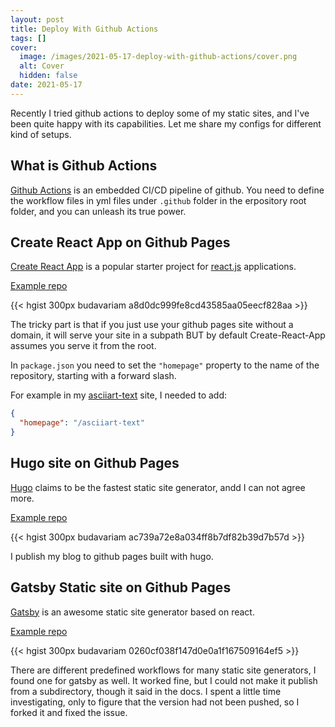 ```yaml
---
layout: post
title: Deploy With Github Actions
tags: []
cover:
  image: /images/2021-05-17-deploy-with-github-actions/cover.png
  alt: Cover
  hidden: false
date: 2021-05-17
---
```


Recently I tried github actions to deploy some of my static sites, and I've been quite happy with its capabilities.
Let me share my configs for different kind of setups.

<!--more-->

## What is Github Actions

[Github Actions](https://github.com/features/actions) is an embedded CI/CD pipeline of github.
You need to define the workflow files in yml files under `.github`
folder in the erpository root folder,
and you can unleash its true power.

## Create React App on Github Pages

[Create React App](https://create-react-app.dev/) is a popular starter project
for [react.js](https://reactjs.org/) applications.

[Example repo](https://github.com/budavariam/asciiart-text/)

{{< hgist 300px budavariam a8d0dc999fe8cd43585aa05eecf828aa >}}

The tricky part is that if you just use your github pages site without a domain,
it will serve your site in a subpath BUT by default Create-React-App assumes you serve it from the root.

In `package.json` you need to set the `"homepage"` property to the name of the repository,
starting with a forward slash.

For example in my [asciiart-text](https://budavariam.github.io/asciiart-text/) site, I needed to add:

```json
{
  "homepage": "/asciiart-text"
}
```

## Hugo site on Github Pages

[Hugo](https://gohugo.io/) claims to be the fastest static site generator, andd I can not agree more.

[Example repo](https://github.com/budavariam/budavariam.github.io/)

{{< hgist 300px budavariam ac739a72e8a034ff8b7df82b39d7b57d >}}

I publish my blog to github pages built with hugo.

## Gatsby Static site on Github Pages

[Gatsby](https://www.gatsbyjs.com/) is an awesome static site generator based on react.

[Example repo](https://github.com/budavariam/gatsby-theme-classroom-blog/)

{{< hgist 300px budavariam 0260cf038f147d0e0a1f167509164ef5 >}}

There are different predefined workflows for many static site generators, I found one for gatsby as well. It worked fine, but I could not make it publish from a subdirectory, though it said in the docs. I spent a little time investigating, only to figure that the version had not been pushed, so I forked it and fixed the issue.
